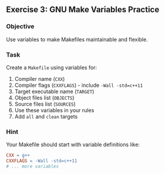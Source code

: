 ## Exercise 3: GNU Make Variables Practice

### Objective
Use variables to make Makefiles maintainable and flexible.


### Task
Create a `Makefile` using variables for:
1. Compiler name (`CXX`)
2. Compiler flags (`CXXFLAGS`) - include `-Wall -std=c++11`
3. Target executable name (`TARGET`)
4. Object files list (`OBJECTS`)
5. Source files list (`SOURCES`)
6. Use these variables in your rules
7. Add `all` and `clean` targets

### Hint
Your Makefile should start with variable definitions like:
```makefile
CXX = g++
CXXFLAGS = -Wall -std=c++11
# ... more variables
```